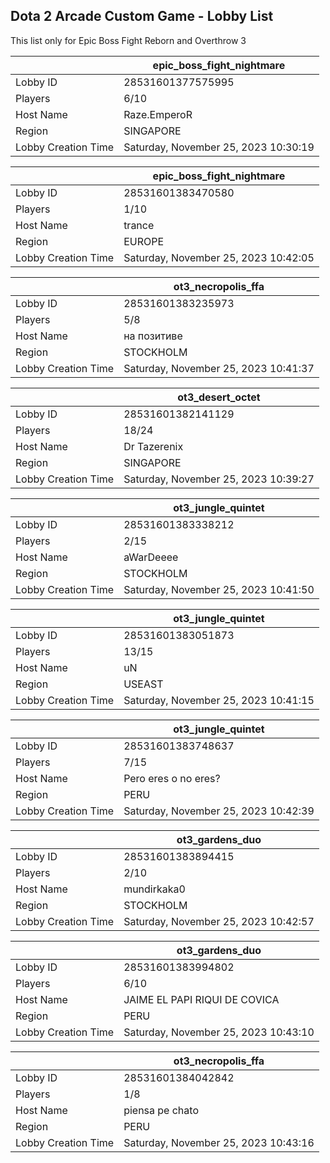 ## Dota 2 Arcade Custom Game - Lobby List

This list only for Epic Boss Fight Reborn and Overthrow 3

|  | epic_boss_fight_nightmare |
| ------ | ------ |
| Lobby ID | 28531601377575995 |
| Players | 6/10 |
| Host Name | Raze.EmperoR |
| Region | SINGAPORE |
| Lobby Creation Time | Saturday, November 25, 2023 10:30:19 |


|  | epic_boss_fight_nightmare |
| ------ | ------ |
| Lobby ID | 28531601383470580 |
| Players | 1/10 |
| Host Name | trance |
| Region | EUROPE |
| Lobby Creation Time | Saturday, November 25, 2023 10:42:05 |


|  | ot3_necropolis_ffa |
| ------ | ------ |
| Lobby ID | 28531601383235973 |
| Players | 5/8 |
| Host Name | на позитиве |
| Region | STOCKHOLM |
| Lobby Creation Time | Saturday, November 25, 2023 10:41:37 |


|  | ot3_desert_octet |
| ------ | ------ |
| Lobby ID | 28531601382141129 |
| Players | 18/24 |
| Host Name | Dr Tazerenix |
| Region | SINGAPORE |
| Lobby Creation Time | Saturday, November 25, 2023 10:39:27 |


|  | ot3_jungle_quintet |
| ------ | ------ |
| Lobby ID | 28531601383338212 |
| Players | 2/15 |
| Host Name | aWarDeeee |
| Region | STOCKHOLM |
| Lobby Creation Time | Saturday, November 25, 2023 10:41:50 |


|  | ot3_jungle_quintet |
| ------ | ------ |
| Lobby ID | 28531601383051873 |
| Players | 13/15 |
| Host Name | uN |
| Region | USEAST |
| Lobby Creation Time | Saturday, November 25, 2023 10:41:15 |


|  | ot3_jungle_quintet |
| ------ | ------ |
| Lobby ID | 28531601383748637 |
| Players | 7/15 |
| Host Name | Pero eres o no eres? |
| Region | PERU |
| Lobby Creation Time | Saturday, November 25, 2023 10:42:39 |


|  | ot3_gardens_duo |
| ------ | ------ |
| Lobby ID | 28531601383894415 |
| Players | 2/10 |
| Host Name | mundirkaka0 |
| Region | STOCKHOLM |
| Lobby Creation Time | Saturday, November 25, 2023 10:42:57 |


|  | ot3_gardens_duo |
| ------ | ------ |
| Lobby ID | 28531601383994802 |
| Players | 6/10 |
| Host Name | JAIME EL PAPI RIQUI DE COVICA |
| Region | PERU |
| Lobby Creation Time | Saturday, November 25, 2023 10:43:10 |


|  | ot3_necropolis_ffa |
| ------ | ------ |
| Lobby ID | 28531601384042842 |
| Players | 1/8 |
| Host Name | piensa pe chato |
| Region | PERU |
| Lobby Creation Time | Saturday, November 25, 2023 10:43:16 |


